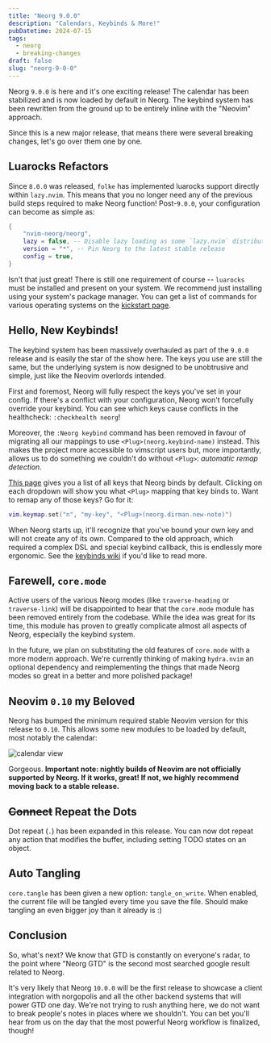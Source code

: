```yaml
---
title: "Neorg 9.0.0"
description: "Calendars, Keybinds & More!"
pubDatetime: 2024-07-15
tags:
  - neorg
  - breaking-changes
draft: false
slug: "neorg-9-0-0"
---
```


Neorg `9.0.0` is here and it's one exciting release! The calendar has been stabilized and is now loaded by default in Neorg. The keybind system has
been rewritten from the ground up to be entirely inline with the "Neovim" approach.

Since this is a new major release, that means there were several breaking changes, let's go over them one by one.

## Luarocks Refactors

Since `8.0.0` was released, `folke` has implemented luarocks support directly within `lazy.nvim`. This means that you no longer need any of the previous build steps required
to make Neorg function! Post-`9.0.0`, your configuration can become as simple as:

```lua
{
    "nvim-neorg/neorg",
    lazy = false, -- Disable lazy loading as some `lazy.nvim` distributions set `lazy = true` by default
    version = "*", -- Pin Neorg to the latest stable release
    config = true,
}
```

Isn't that just great! There is still one requirement of course -- `luarocks` must be installed
and present on your system. We recommend just installing using your system's package manager.
You can get a list of commands for various operating systems on the [kickstart page](https://github.com/nvim-neorg/neorg/wiki/Kickstart#prerequisites).

## Hello, New Keybinds!

The keybind system has been massively overhauled as part of the `9.0.0` release and is easily the star
of the show here. The keys you use are still the same, but the underlying system is now designed to be
unobtrusive and simple, just like the Neovim overlords intended.

First and foremost, Neorg will fully respect the keys you've set in your config. If there's
a conflict with your configuration, Neorg won't forcefully override your keybind. You can see
which keys cause conflicts in the healthcheck: `:checkhealth neorg`!

Moreover, the `:Neorg keybind` command has been removed in favour of migrating all our mappings to
use `<Plug>(neorg.keybind-name)` instead. This makes the project more accessible to vimscript users but, more importantly,
allows us to do something we couldn't do without `<Plug>`: *automatic remap detection*.

[This page](https://github.com/nvim-neorg/neorg/wiki/Default-Keybinds) gives you a list of all keys that Neorg binds by default. Clicking on each dropdown
will show you what `<Plug>` mapping that key binds to.
Want to remap any of those keys? Go for it:

```lua
vim.keymap.set("n", "my-key", "<Plug>(neorg.dirman.new-note)")
```

When Neorg starts up, it'll recognize that you've bound your own key and will not create any of its own. Compared to the old approach, which
required a complex DSL and special keybind callback, this is endlessly more ergonomic. See the [keybinds wiki](https://github.com/nvim-neorg/neorg/wiki/User-Keybinds) if you'd like
to read more.

## Farewell, `core.mode`

Active users of the various Neorg modes (like `traverse-heading` or `traverse-link`) will be disappointed to hear that the `core.mode` module has been removed entirely
from the codebase. While the idea was great for its time, this module has proven to greatly complicate almost all aspects of Neorg, especially the keybind system.

In the future, we plan on substituting the old features of `core.mode` with a more modern approach. We're currently thinking of making `hydra.nvim` an optional dependency
and reimplementing the things that made Neorg modes so great in a better and more polished package!

## Neovim `0.10` my Beloved

Neorg has bumped the minimum required stable Neovim version for this release to `0.10`. This allows some new modules to be loaded by default, most notably the calendar:

![calendar view](@assets/images/neorg-calendar.png)

Gorgeous. **Important note: nightly builds of Neovim are not officially supported by Neorg. If it works, great! If not, we highly recommend moving back to a stable release.**

## ~~Connect~~ Repeat the Dots

Dot repeat (`.`) has been expanded in this release. You can now dot repeat any action that modifies the buffer, including setting TODO states on an object.

## Auto Tangling

`core.tangle` has been given a new option: `tangle_on_write`. When enabled, the current file will be tangled every time you save the file. Should make tangling an even bigger joy
than it already is :)

## Conclusion

So, what's next? We know that GTD is constantly on everyone's radar, to the point where "Neorg GTD" is the second most searched google result related to Neorg.

It's very likely that Neorg `10.0.0` will be the first release to showcase a client integration with norgopolis and all the other backend systems that will power GTD one day.
We're not trying to rush anything here, we do not want to break people's notes in places where we shouldn't. You can bet you'll hear from us on the day that the most powerful
Neorg workflow is finalized, though!
